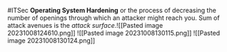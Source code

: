 #ITSec
**Operating System Hardening** or the process of decreasing the number of openings through which an attacker might reach you.
Sum of attack avenues is the *attack surface*.![[Pasted image 20231008124610.png]]
![[Pasted image 20231008130115.png]]
![[Pasted image 20231008130124.png]]
